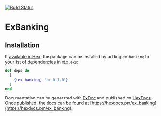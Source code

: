 [![Build Status](https://travis-ci.org/{ORG-or-USERNAME}/{REPO-NAME}.png?branch=master)](https://travis-ci.org/{ORG-or-USERNAME}/{REPO-NAME})

# ExBanking

## Installation

If [available in Hex](https://hex.pm/docs/publish), the package can be installed
by adding `ex_banking` to your list of dependencies in `mix.exs`:

```elixir
def deps do
  [
    {:ex_banking, "~> 0.1.0"}
  ]
end
```

Documentation can be generated with [ExDoc](https://github.com/elixir-lang/ex_doc)
and published on [HexDocs](https://hexdocs.pm). Once published, the docs can
be found at [https://hexdocs.pm/ex_banking](https://hexdocs.pm/ex_banking).

